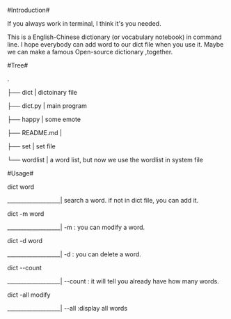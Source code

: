 #Introduction#

If you always work in terminal, I think it's you needed.

This is a English-Chinese dictionary (or vocabulary notebook) in command line.
I hope everybody can add word to our dict file when you use it. Maybe we can make 
a famous Open-source dictionary ,together.


#Tree#

.

├── dict            | dictoinary file

├── dict.py         | main program

├── happy           | some emote

├── README.md       |

├── set             | set file

└── wordlist        | a word list, but now we use the wordlist in system file


#Usage#

dict word

___________________| search a word. if not in dict file, you can add it.

dict -m word

___________________| -m : you can modify a word.

dict -d word

___________________| -d : you can delete a word.

dict --count 

___________________| --count : it will tell you already have how many words.

dict -all modify 

___________________| --all  :display all words
